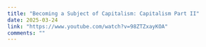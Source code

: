 ```yaml
---
title: "Becoming a Subject of Capitalism: Capitalism Part II"
date: 2025-03-24
link: "https://www.youtube.com/watch?v=98ZTZxayKOA"
comments: ""
---
```


